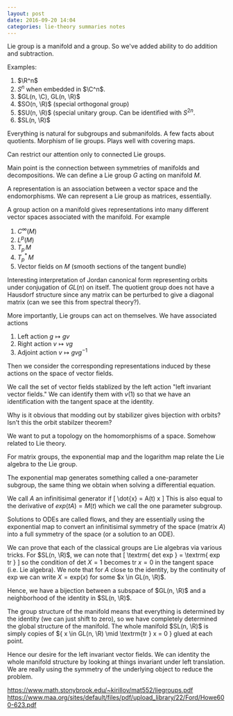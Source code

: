 ```yaml
---
layout: post
date: 2016-09-20 14:04
categories: lie-theory summaries notes
---
```


Lie group is a manifold and a group. So we've added ability to do addition and subtraction.

Examples:
1. $\R^n$
2. $S^n$ when embedded in $\C^n$.
3. $GL(n, \C), GL(n, \R)$
4. $SO(n, \R)$ (special orthogonal group)
5. $SU(n, \R)$ (special unitary group. Can be identified with $S^{2n}$.
6. $SL(n, \R)$

Everything is natural for subgroups and submanifolds. A few facts about quotients. Morphism of lie groups. Plays well with covering maps.

Can restrict our attention only to connected Lie groups.

Main point is the connection between symmetries of manifolds and decompositions. We can define a Lie group $G$ acting on manifold $M$.

A representation is an association between a vector space and the endomorphisms. We can represent a Lie group as matrices, essentially.

A group action on a manifold gives representations into many different vector spaces associated with the manifold. For example
1. $C^\infty(M)$
2. $L^p(M)$
3. $T_p \, M$
4. $T^*_p \, M$
5. Vector fields on $M$ (smooth sections of the tangent bundle)

Interesting interpretation of Jordan canonical form representing orbits under conjugation of $GL(n)$ on itself. The quotient group does not have a Hausdorf structure since any matrix can be perturbed to give a diagonal matrix (can we see this from spectral theory?).

More importantly, Lie groups can act on themselves. We have associated actions
1. Left action $g \mapsto g v$
2. Right action $v \mapsto  vg$
3. Adjoint action $v \mapsto gvg^{-1}$

Then we consider the corresponding representations induced by these actions on the space of vector fields. 

We call the set of vector fields stablized by the left action "left invariant vector fields." We can identify them with $v(1)$ so that we have an identification with the tangent space at the identity.

Why is it obvious that modding out by stabilizer gives bijection with orbits? Isn't this the orbit stabilzer theorem?

We want to put a topology on the homomorphisms of a space. Somehow related to Lie theory.

For matrix groups, the exponential map and the logarithm map relate the Lie algebra to the Lie group.

The exponential map generates something called a one-parameter subgroup, the same thing we obtain when solving a differential equation.

We call $A$ an infinitisimal generator if
\[
	\dot{x} = A(t) x
\]
This is also equal to the derivative of $exp(t A) = M(t)$ which we call the one parameter subgroup.

Solutions to ODEs are called flows, and they are essentially using the exponential map to convert an infinitisimal symmetry of the space (matrix $A$) into a full symmetry of the space (or a solution to an ODE).

We can prove that each of the classical groups are Lie algebras via various tricks. For $SL(n, \R)$, we can note that
\[
	\textrm{ det exp } = \textrm{ exp tr }
\]
so the condition of $\textrm{det } X = 1$ becomes $\textrm{tr } x = 0$ in the tangent space (i.e. Lie algebra). We note that for $A$ close to the identity, by the continuity of $\textrm{exp}$ we can write $X = \textrm{exp}(x)$ for some $x \in GL(n, \R)$. 

Hence, we have a bijection between a subspace of $GL(n, \R)$ and a neighborhood of the identity in $SL(n, \R)$. 

The group structure of the manifold means that everything is determined by the identity (we can just shift to zero), so we have completely determined the global structure of the manifold. The whole manifold $SL(n, \R)$ is simply copies of $\{ x \in GL(n, \R) \mid \textrm{tr } x = 0 \} glued at each point.

Hence our desire for the left invariant vector fields. We can identity the whole manifold structure by looking at things invariant under left translation. We are really using the symmetry of the underlying object to reduce the problem.


https://www.math.stonybrook.edu/~kirillov/mat552/liegroups.pdf
https://www.maa.org/sites/default/files/pdf/upload_library/22/Ford/Howe600-623.pdf


